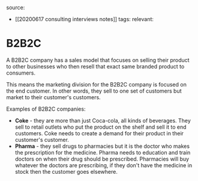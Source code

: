 source:
- [[20200617 consulting interviews notes]]
tags:
relevant:

# B2B2C

A B2B2C company has a sales model that focuses on selling their product to other businesses who then resell that exact same branded product to consumers. 

This means the marketing division for the B2B2C company is focused on the end customer. In other words, they sell to one set of customers but market to their customer's customers.

Examples of B2B2C companies:
- **Coke** - they are more than just Coca-cola, all kinds of beverages. They sell to retail outlets who put the product on the shelf and sell it to end customers. Coke needs to create a demand for their product in their customer's customer.
- **Pharma** - they sell drugs to pharmacies but it is the doctor who makes the prescription for the medicine. Pharma needs to education and train doctors on when their drug should be prescribed. Pharmacies will buy whatever the doctors are prescribing, if they don't have the medicine in stock then the customer goes elsewhere.

